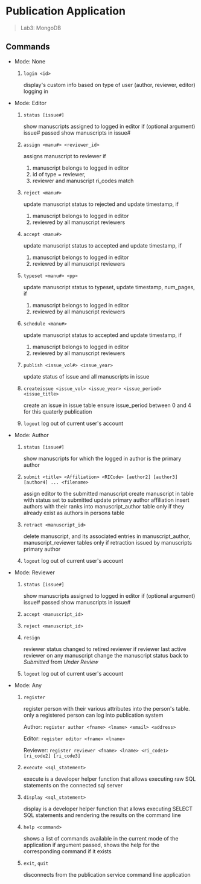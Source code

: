 Publication Application 
=======================
> Lab3: MongoDB

Commands
--------
- Mode: None
  1. `login <id>`

     display's custom info based on type of user (author, reviewer, editor) logging in

- Mode: Editor
  1. `status [issue#]`

     show manuscripts assigned to logged in editor
     if (optional argument) issue# passed
     show manuscripts in issue#

  2. `assign <manu#> <reviewer_id>`

     assigns manuscript to reviewer if
     1. manuscript belongs to logged in editor
     2. id of type = reviewer,
     3. reviewer and manuscript ri_codes match

  3. `reject <manu#>`

     update manuscript status to rejected and update timestamp, if
     1. manuscript belongs to logged in editor
     2. reviewed by all manuscript reviewers

  4. `accept <manu#>`

     update manuscript status to accepted and update timestamp, if
     1. manuscript belongs to logged in editor
     2. reviewed by all manuscript reviewers

  5. `typeset <manu#> <pp>`

     update manuscript status to typeset, update timestamp, num_pages, if
     1. manuscript belongs to logged in editor
     2. reviewed by all manuscript reviewers

  6. `schedule <manu#>`

     update manuscript status to accepted and update timestamp, if
     1. manuscript belongs to logged in editor
     2. reviewed by all manuscript reviewers

  7. `publish <issue_vol#> <issue_year>`

     update status of issue and all manuscripts in issue

  8. `createissue <issue_vol> <issue_year> <issue_period> <issue_title>`

     create an issue in issue table
     ensure issue_period between 0 and 4 for this quaterly publication
  9. `logout`
     log out of current user's account


- Mode: Author
  1. `status [issue#]`

     show manuscripts for which the logged in author is the primary author

  2. `submit <title> <Affiliation> <RICode> [author2] [author3] [author4] ... <filename>`

     assign editor to the submitted manuscript
     create manuscript in table with status set to submitted
     update primary author affiliation
     insert authors with their ranks into manuscript_author table only if they already exist as authors in persons table

  3. `retract <manuscript_id>`

     delete manuscript, and its associated entries in manuscript_author, manuscript_reviewer tables only if
     retraction issued by manuscripts primary author

  4. `logout`
     log out of current user's account

- Mode: Reviewer
  1. `status [issue#]`

     show manuscripts assigned to logged in editor
     if (optional argument) issue# passed
     show manuscripts in issue#

  2. `accept <manuscript_id>`

  3. `reject <manuscript_id>`
  4. `resign`

	 reviewer status changed to retired reviewer
	 if reviewer last active reviewer on any manuscript change the manuscript status back to *Submitted* from *Under Review*

  5. `logout`
     log out of current user's account

- Mode: Any
  1. `register`

     register person with their various attributes into the person's table. only a registered person can log into publication system

     Author:   `register author <fname> <lname> <email> <address>`


     Editor:   `register editor <fname> <lname>`


     Reviewer: `register reviewer <fname> <lname> <ri_code1> [ri_code2] [ri_code3]`

  2. `execute <sql_statement>`

     execute is a developer helper function that allows executing raw SQL statements on the connected sql server

  3. `display <sql_statement>`

     display is a developer helper function that allows executing SELECT SQL statements and rendering the results on the command line
  4. `help <command>`

     shows a list of commands available in the current mode of the application
     if <command> argument passed, shows the help for the corresponding command if it exists

  5. `exit`, `quit`

     disconnects from the publication service command line application
